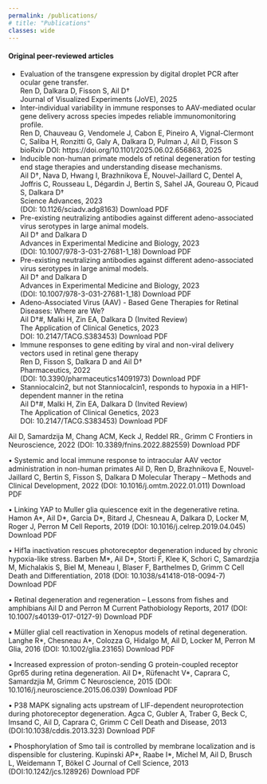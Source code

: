 ```yaml
---
permalink: /publications/
# title: "Publications"
classes: wide
---
```


#### **Original peer-reviewed articles**
<b> </b>

<p align="justify" style="font-size:0.75em">
<ul>
<li>Evaluation of the transgene expression by digital droplet PCR after ocular gene transfer. <br>
Ren D, Dalkara D, Fisson S, Ail D† <br>
Journal of Visualized Experiments (JoVE), 2025 </li>

<li>Inter-individual variability in immune responses to AAV-mediated ocular gene delivery across species impedes reliable immunomonitoring profile. <br>
Ren D, Chauveau G, Vendomele J, Cabon E, Pineiro A, Vignal-Clermont C, Saliba H, Ronzitti G, Galy A, Dalkara D, Pulman J, Ail D, Fisson S <br>
bioRxiv DOI: https://doi.org/10.1101/2025.06.02.656863, 2025 </li>

<li>Inducible non-human primate models of retinal degeneration for testing end stage therapies and understanding disease mechanisms. <br>
Ail D†, Nava D, Hwang I, Brazhnikova E, Nouvel-Jaillard C, Dentel A, Joffris C, Rousseau L, Dégardin J, Bertin S, Sahel JA, Goureau O, Picaud S, Dalkara D† <br>
Science Advances, 2023 <br>
(DOI: 10.1126/sciadv.adg8163)  Download PDF </li>

<li>Pre-existing neutralizing antibodies against different adeno-associated virus serotypes in large animal models. <br>
Ail D† and Dalkara D <br>
Advances in Experimental Medicine and Biology, 2023 <br>
(DOI: 10.1007/978-3-031-27681-1_18) Download PDF </li>

<li>Pre-existing neutralizing antibodies against different adeno-associated virus serotypes in large animal models. <br>
Ail D† and Dalkara D <br>
Advances in Experimental Medicine and Biology, 2023 <br>
(DOI: 10.1007/978-3-031-27681-1_18) Download PDF </li>

<li>Adeno-Associated Virus (AAV) - Based Gene Therapies for Retinal Diseases: Where are We? <br>
Ail D†#, Malki H, Zin EA, Dalkara D (Invited Review) <br>
The Application of Clinical Genetics, 2023 <br>
DOI: 10.2147/TACG.S383453) Download PDF </li>

<li>Immune responses to gene editing by viral and non-viral delivery vectors used in retinal gene therapy <br>
Ren D, Fisson S, Dalkara D and Ail D† <br>
Pharmaceutics, 2022 <br>
(DOI: 10.3390/pharmaceutics14091973) Download PDF </li>

<li>Stanniocalcin2, but not Stanniocalcin1, responds to hypoxia in a HIF1-dependent manner in the retina <br>
Ail D†#, Malki H, Zin EA, Dalkara D (Invited Review) <br>
The Application of Clinical Genetics, 2023 <br>
DOI: 10.2147/TACG.S383453) Download PDF </li>
</ul>
</p>  
  


Ail D, Samardzija M, Chang ACM, Keck J, Reddel RR., Grimm C
Frontiers in Neuroscience, 2022 
(DOI: 10.3389/fnins.2022.882559) Download PDF

•	Systemic and local immune response to intraocular AAV vector administration in non-human primates
Ail D, Ren D, Brazhnikova E, Nouvel-Jaillard C, Bertin S, Fisson S, Dalkara D
Molecular Therapy – Methods and Clinical Development, 2022
(DOI: 10.1016/j.omtm.2022.01.011) Download PDF

•	Linking YAP to Muller glia quiescence exit in the degenerative retina. 
Hamon A*, Ail D*, Garcia D*, Bitard J, Chesneau A, Dalkara D, Locker M, Roger J, Perron M 
Cell Reports, 2019
(DOI: 10.1016/j.celrep.2019.04.045) Download PDF

•	Hif1a inactivation rescues photoreceptor degeneration induced by chronic hypoxia-like stress. 
Barben M*, Ail D*, Storti F, Klee K, Schori C, Samardzjia M, Michalakis S, Biel M, Meneau I, Blaser F, Barthelmes D, Grimm C 
Cell Death and Differentiation, 2018
(DOI: 10.1038/s41418-018-0094-7) Download PDF

•	Retinal degeneration and regeneration – Lessons from fishes and amphibians 
Ail D and Perron M
Current Pathobiology Reports, 2017
(DOI: 10.1007/s40139-017-0127-9) Download PDF    

•	Müller glial cell reactivation in Xenopus models of retinal degeneration. 
Langhe R*, Chesneau A*, Colozza G, Hidalgo M, Ail D, Locker M, Perron M 
Glia, 2016
(DOI: 10.1002/glia.23165) Download PDF

•	Increased expression of proton-sending G protein-coupled receptor Gpr65 during retina degeneration. 
Ail D*, Rüfenacht V*, Caprara C, Samardzjia M, Grimm C 
Neuroscience, 2015
(DOI: 10.1016/j.neuroscience.2015.06.039) Download PDF

•	P38 MAPK signaling acts upstream of LIF-dependent neuroprotection during photoreceptor degeneration. 
Agca C, Gubler A, Traber G, Beck C, Imsand C, Ail D, Caprara C, Grimm C 
Cell Death and Disease, 2013
(DOI:10.1038/cddis.2013.323) Download PDF

•	Phosphorylation of Smo tail is controlled by membrane localization and is dispensible for clustering. 
Kupinski AP*, Raabe I*, Michel M, Ail D, Brusch L, Weidemann T, Bökel C 
Journal of Cell Science, 2013
(DOI:10.1242/jcs.128926) Download PDF

